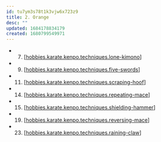 ```yaml
---
id: tu7ym3s78t1k3vjw6x723z9
title: 2. Orange
desc: ""
updated: 1684178834179
created: 1680799549971
---
```


- 7. [[hobbies.karate.kenpo.techniques.lone-kimono]]
- 9. [[hobbies.karate.kenpo.techniques.five-swords]]
- 11. [[hobbies.karate.kenpo.techniques.scraping-hoof]]
- 14. [[hobbies.karate.kenpo.techniques.repeating-mace]]
- 15. [[hobbies.karate.kenpo.techniques.shielding-hammer]]
- 19. [[hobbies.karate.kenpo.techniques.reversing-mace]]
- 23. [[hobbies.karate.kenpo.techniques.raining-claw]]


[//begin]: # "Autogenerated link references for markdown compatibility"
[hobbies.karate.kenpo.techniques.lone-kimono]: hobbies.karate.kenpo.techniques.lone-kimono "Lone Kimono"
[hobbies.karate.kenpo.techniques.five-swords]: hobbies.karate.kenpo.techniques.five-swords "Five Swords"
[hobbies.karate.kenpo.techniques.scraping-hoof]: hobbies.karate.kenpo.techniques.scraping-hoof "Scraping Hoof"
[hobbies.karate.kenpo.techniques.repeating-mace]: hobbies.karate.kenpo.techniques.repeating-mace "Repeating Mace"
[hobbies.karate.kenpo.techniques.shielding-hammer]: hobbies.karate.kenpo.techniques.shielding-hammer "Shielding Hammer"
[hobbies.karate.kenpo.techniques.reversing-mace]: hobbies.karate.kenpo.techniques.reversing-mace "Reversing Mace"
[hobbies.karate.kenpo.techniques.raining-claw]: hobbies.karate.kenpo.techniques.raining-claw "Raining Claw"
[//end]: # "Autogenerated link references"